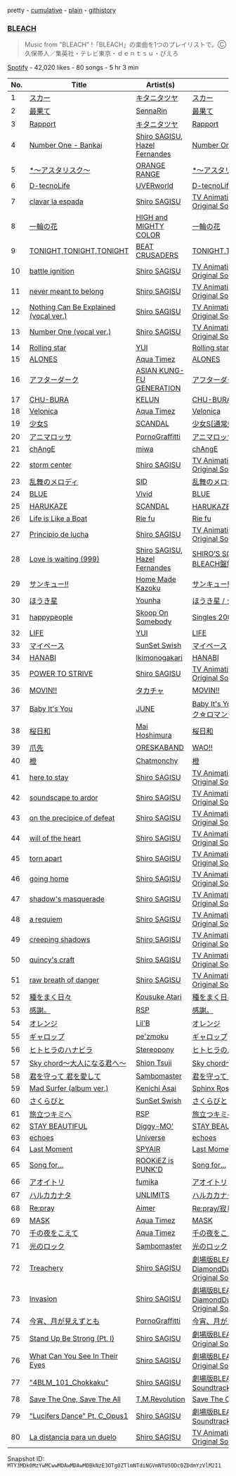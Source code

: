 pretty - [cumulative](/playlists/cumulative/37i9dQZF1DXbIwKIKzFFPk.md) - [plain](/playlists/plain/37i9dQZF1DXbIwKIKzFFPk) - [githistory](https://github.githistory.xyz/mackorone/spotify-playlist-archive/blob/main/playlists/plain/37i9dQZF1DXbIwKIKzFFPk)

### [BLEACH](https://open.spotify.com/playlist/37i9dQZF1DXbIwKIKzFFPk)

> Music from "BLEACH" !「BLEACH」の楽曲を1つのプレイリストで。Ⓒ久保帯人／集英社・テレビ東京・ｄｅｎｔｓｕ・ぴえろ

[Spotify](https://open.spotify.com/user/spotify) - 42,020 likes - 80 songs - 5 hr 3 min

| No. | Title | Artist(s) | Album | Length |
|---|---|---|---|---|
| 1 | [スカー](https://open.spotify.com/track/5WQAussByRFjUWYQDowtHE) | [キタニタツヤ](https://open.spotify.com/artist/7mvhRvEAHiCTQHUnH7fgnv) | [スカー](https://open.spotify.com/album/4qHbR7z8zMoUFOukvg7KXd) | 4:19 |
| 2 | [最果て](https://open.spotify.com/track/0GiepUHAIfTH1WzpHqtVXT) | [SennaRin](https://open.spotify.com/artist/05Thl0cxDfoKilfQ5Hwo7D) | [最果て](https://open.spotify.com/album/6JffqDdgFVwPOjHmLte6kC) | 3:00 |
| 3 | [Rapport](https://open.spotify.com/track/0e4HssKedndIhLoDpkwBNH) | [キタニタツヤ](https://open.spotify.com/artist/7mvhRvEAHiCTQHUnH7fgnv) | [Rapport](https://open.spotify.com/album/3nxLlpubxwp8tMN8Dttupm) | 3:37 |
| 4 | [Number One \- Bankai](https://open.spotify.com/track/1nThz7yEG2vbyI4UmInj5z) | [Shiro SAGISU](https://open.spotify.com/artist/1XlLGTvfKLH0eFSDGjrZUl), [Hazel Fernandes](https://open.spotify.com/artist/0jJoYMlLSaGXfH5cU93YF0) | [Number One \- Bankai](https://open.spotify.com/album/5Mw54lDeLc8jfflOUf5dKQ) | 4:36 |
| 5 | [\*〜アスタリスク〜](https://open.spotify.com/track/6MKOd8KDFzwpu8Vz6ccZU5) | [ORANGE RANGE](https://open.spotify.com/artist/4upiYMjsFfLRieGo8RVRzD) | [\*〜アスタリスク〜](https://open.spotify.com/album/3pkS4JGRAhXDI9kc9OouPH) | 4:15 |
| 6 | [D\-tecnoLife](https://open.spotify.com/track/5Gd0Ge0KuIDF34HF0X2CYX) | [UVERworld](https://open.spotify.com/artist/6m14xgA0m3w92UM7ujJgky) | [D\-tecnoLife](https://open.spotify.com/album/6ppa8cVg5a4GLPNJsyKBcr) | 3:53 |
| 7 | [clavar la espada](https://open.spotify.com/track/4QRCdMTZegDH27rOUbOEFY) | [Shiro SAGISU](https://open.spotify.com/artist/5k3NfhEeZHpouIGDpjKOPo) | [TV Animation BLEACH Original Soundtrack 3](https://open.spotify.com/album/7m0ZA9T4Uk5y6FOdLvj5sL) | 3:39 |
| 8 | [一輪の花](https://open.spotify.com/track/1tlnwFt8rS8OgRl30xgUs3) | [HIGH and MIGHTY COLOR](https://open.spotify.com/artist/68vPeaQOlnY1aA3iBKCEpG) | [一輪の花](https://open.spotify.com/album/6aE2khy34s9yZo4kSGcZ0C) | 3:42 |
| 9 | [TONIGHT,TONIGHT,TONIGHT](https://open.spotify.com/track/3Nq8bUC45N7u3NQ2EkFVZp) | [BEAT CRUSADERS](https://open.spotify.com/artist/30W3lzQdQnTAtkvJ9Rx21l) | [TONIGHT,TONIGHT,TONIGHT](https://open.spotify.com/album/52niPx7VX8RJM89WtqHK77) | 2:50 |
| 10 | [battle ignition](https://open.spotify.com/track/6T6xEPaxr2vhZUx2Vriipb) | [Shiro SAGISU](https://open.spotify.com/artist/5k3NfhEeZHpouIGDpjKOPo) | [TV Animation BLEACH Original Soundtrack 1](https://open.spotify.com/album/7Bm7S7pnSetysRgACOpWtD) | 2:15 |
| 11 | [never meant to belong](https://open.spotify.com/track/0CCt7uzp4MBYR85wugmkGa) | [Shiro SAGISU](https://open.spotify.com/artist/5k3NfhEeZHpouIGDpjKOPo) | [TV Animation BLEACH Original Soundtrack 1](https://open.spotify.com/album/7Bm7S7pnSetysRgACOpWtD) | 5:26 |
| 12 | [Nothing Can Be Explained \(vocal ver.\)](https://open.spotify.com/track/0XZV1dLrhHyWGFuv87U9ZZ) | [Shiro SAGISU](https://open.spotify.com/artist/5k3NfhEeZHpouIGDpjKOPo) | [TV Animation BLEACH Original Soundtrack 1](https://open.spotify.com/album/7Bm7S7pnSetysRgACOpWtD) | 3:27 |
| 13 | [Number One \(vocal ver.\)](https://open.spotify.com/track/4BKetvTh5lMcIDlv9tYQgW) | [Shiro SAGISU](https://open.spotify.com/artist/5k3NfhEeZHpouIGDpjKOPo) | [TV Animation BLEACH Original Soundtrack 1](https://open.spotify.com/album/7Bm7S7pnSetysRgACOpWtD) | 4:56 |
| 14 | [Rolling star](https://open.spotify.com/track/2Z4850ifGB2hDXtnoicpzd) | [YUI](https://open.spotify.com/artist/5WBO8UyOuJ1l7ZBqqBimpO) | [Rolling star](https://open.spotify.com/album/0TAU4czk8somNU9Ms6tT08) | 3:10 |
| 15 | [ALONES](https://open.spotify.com/track/0iy10nabE2s3PtReQqCGrY) | [Aqua Timez](https://open.spotify.com/artist/2XhA8BOHxO5NwbY6q3W8mD) | [ALONES](https://open.spotify.com/album/5naYuVLG3O0pRkknlgJ8zu) | 4:21 |
| 16 | [アフターダーク](https://open.spotify.com/track/0Vi1fapWC79Y6B07IzOLKe) | [ASIAN KUNG\-FU GENERATION](https://open.spotify.com/artist/0MK8l3nURwwQIjafvXoJJt) | [アフターダーク](https://open.spotify.com/album/18AQW3eQ8Gxa7up0hKujZt) | 3:13 |
| 17 | [CHU\-BURA](https://open.spotify.com/track/1QhuzdwZoBRosGL23nuO6N) | [KELUN](https://open.spotify.com/artist/6nteBNcTu3uxmOYz2Iro7o) | [CHU\-BURA](https://open.spotify.com/album/6MutdUcjr79lhdEDSpeOtM) | 4:34 |
| 18 | [Velonica](https://open.spotify.com/track/0qsZemzQ2trp3wWTFneGK7) | [Aqua Timez](https://open.spotify.com/artist/2XhA8BOHxO5NwbY6q3W8mD) | [Velonica](https://open.spotify.com/album/6LTKJHWF8M5i7CJjsNbTtr) | 4:40 |
| 19 | [少女S](https://open.spotify.com/track/52h36YHQlTnwRh3ChfJstO) | [SCANDAL](https://open.spotify.com/artist/7hTZwqQILVH4bAbN67CeEz) | [少女S\[通常盤\]](https://open.spotify.com/album/3HtH55kg3nfkrsWug40v91) | 3:14 |
| 20 | [アニマロッサ](https://open.spotify.com/track/499EmNfEbymVqb37Cyc8B1) | [PornoGraffitti](https://open.spotify.com/artist/5jQa0f5MIMPEK7udL7UpI6) | [アニマロッサ](https://open.spotify.com/album/7lPORJSusoy1pcESNm7qG6) | 4:33 |
| 21 | [chAngE](https://open.spotify.com/track/4dW80zBgl9BfWxi5upKgt1) | [miwa](https://open.spotify.com/artist/3R3WEsfL1WC1zLiz3XG9K5) | [chAngE](https://open.spotify.com/album/1ZHD1VLdV9IiCOhCX7ebew) | 4:09 |
| 22 | [storm center](https://open.spotify.com/track/7Ir9GcqSFOia9kDi0VA0DM) | [Shiro SAGISU](https://open.spotify.com/artist/5k3NfhEeZHpouIGDpjKOPo) | [TV Animation BLEACH Original Soundtrack 1](https://open.spotify.com/album/7Bm7S7pnSetysRgACOpWtD) | 2:39 |
| 23 | [乱舞のメロディ](https://open.spotify.com/track/3tlwwAlfCnL7f2Qt2LtDzX) | [SID](https://open.spotify.com/artist/24b231EnCM3BkpiuWs5VBE) | [乱舞のメロディ](https://open.spotify.com/album/7J3KR0nRDD31GGVDEBsrWG) | 3:53 |
| 24 | [BLUE](https://open.spotify.com/track/4phLBzxRyYBTD2YxDUOJVD) | [Vivid](https://open.spotify.com/artist/0YL9iarD6vecICF3Yt3eOd) | [BLUE](https://open.spotify.com/album/787wjByNCZsg7koAlqO0AY) | 3:26 |
| 25 | [HARUKAZE](https://open.spotify.com/track/3JmGjD1CvAlGHCRNaIvxzu) | [SCANDAL](https://open.spotify.com/artist/7hTZwqQILVH4bAbN67CeEz) | [HARUKAZE\[初回盤B\]](https://open.spotify.com/album/7IBREg7fthhMXXgN1H5x9e) | 4:38 |
| 26 | [Life is Like a Boat](https://open.spotify.com/track/02cIqYTYys4M1RBFiBKIEt) | [Rie fu](https://open.spotify.com/artist/4dP04Y2d6esI6cwOiAozgg) | [Rie fu](https://open.spotify.com/album/0S694gFuCOGeIjxFTxIuKD) | 5:00 |
| 27 | [Principio de lucha](https://open.spotify.com/track/2L5qMBCehiabKLwRs2Cp8b) | [Shiro SAGISU](https://open.spotify.com/artist/5k3NfhEeZHpouIGDpjKOPo) | [TV Animation BLEACH Original Soundtrack 3](https://open.spotify.com/album/7m0ZA9T4Uk5y6FOdLvj5sL) | 2:29 |
| 28 | [Love is waiting \(999\)](https://open.spotify.com/track/0Rnng5KiuJ68YZ8Sb5hPi9) | [Shiro SAGISU](https://open.spotify.com/artist/1XlLGTvfKLH0eFSDGjrZUl), [Hazel Fernandes](https://open.spotify.com/artist/0jJoYMlLSaGXfH5cU93YF0) | [SHIRO’S SONGBOOK BLEACH盤解!](https://open.spotify.com/album/51FzDMXWGUyVUUmsFKaLs2) | 4:04 |
| 29 | [サンキュー!!](https://open.spotify.com/track/1gfuwVIBY117gPgpmsLUiy) | [Home Made Kazoku](https://open.spotify.com/artist/2KnTQRef7hcVlK7vO9wPzI) | [サンキュー!!](https://open.spotify.com/album/0Koe1vDstYuSZXtI8yDlPy) | 4:13 |
| 30 | [ほうき星](https://open.spotify.com/track/3nfZrNSXZfonDEA9RuzTOq) | [Younha](https://open.spotify.com/artist/6GwM5CHqhWXzG3l5kzRSAS) | [ほうき星 / タッチ BESTタッグ](https://open.spotify.com/album/5lBe0TGgWsuJlM9eOYNOcD) | 3:17 |
| 31 | [happypeople](https://open.spotify.com/track/4K8eSyKrx3KyS4GltSZkyT) | [Skoop On Somebody](https://open.spotify.com/artist/0h4DzoOz1OlX7uJ8itsBIw) | [Singles 2002\-2006](https://open.spotify.com/album/4EAib6okgPvzlgs3kCLrTo) | 3:43 |
| 32 | [LIFE](https://open.spotify.com/track/1BFTK2ODlocCHKGKGwcJNr) | [YUI](https://open.spotify.com/artist/5WBO8UyOuJ1l7ZBqqBimpO) | [LIFE](https://open.spotify.com/album/1zvQbIQuOKyAe6wxJM7TjA) | 4:03 |
| 33 | [マイペース](https://open.spotify.com/track/6CpWkr7H0bnpAUexThcRey) | [SunSet Swish](https://open.spotify.com/artist/6BP2pX1i8U6yZHXRvStQ74) | [マイペース](https://open.spotify.com/album/5WqPeHtrQ7S54vcKQkQ1ph) | 4:25 |
| 34 | [HANABI](https://open.spotify.com/track/42NuI6ghNzx6dctpMIuptn) | [Ikimonogakari](https://open.spotify.com/artist/5YneEA2nLtAhkD5t2769lZ) | [HANABI](https://open.spotify.com/album/3ylqm2z6GrWFhPIqQIIPbk) | 4:27 |
| 35 | [POWER TO STRIVE](https://open.spotify.com/track/6oJfbR19mNWigjpCYBfuwY) | [Shiro SAGISU](https://open.spotify.com/artist/5k3NfhEeZHpouIGDpjKOPo) | [TV Animation BLEACH Original Soundtrack 4](https://open.spotify.com/album/4Ts2JxoesNxryyiBGphX6a) | 2:19 |
| 36 | [MOVIN!!](https://open.spotify.com/track/1SgMd9fX8zDxbqdFowP94N) | [タカチャ](https://open.spotify.com/artist/28CivLhZyBoYf7s0G5enGB) | [MOVIN!!](https://open.spotify.com/album/3QqvwRWkJsRliEMgq0ZB4N) | 4:19 |
| 37 | [Baby It's You](https://open.spotify.com/track/71H8RtAu41Ziss3DqtnU4A) | [JUNE](https://open.spotify.com/artist/5YL8IrbmpYf8d8NC70r5p0) | [Baby It's You / ディスコティック☆ロマンティック](https://open.spotify.com/album/6muaEvuMpbDw1MDKLkD3T0) | 3:55 |
| 38 | [桜日和](https://open.spotify.com/track/4owPAvxLodyUXwtv2IDray) | [Mai Hoshimura](https://open.spotify.com/artist/5nTM618Y9OIjwVwOKOATvC) | [桜日和](https://open.spotify.com/album/00WdxRziikiiIvgtxH9chY) | 4:22 |
| 39 | [爪先](https://open.spotify.com/track/3UYMGyBW0HUK6Hsik5Ytci) | [ORESKABAND](https://open.spotify.com/artist/56OQWVhAWYw1yRxD0R2HSR) | [WAO!!](https://open.spotify.com/album/0dyEtIksUU6PYFBsttExjk) | 3:55 |
| 40 | [橙](https://open.spotify.com/track/6OWJHb4xcFoDtsIPn7eUXi) | [Chatmonchy](https://open.spotify.com/artist/0GtBUVp1cWdIUKwm2GHTHc) | [橙](https://open.spotify.com/album/10HOtqMUc3B8o8p0XBgluc) | 3:22 |
| 41 | [here to stay](https://open.spotify.com/track/1wlXoXzUuwQP67zATlqt4E) | [Shiro SAGISU](https://open.spotify.com/artist/5k3NfhEeZHpouIGDpjKOPo) | [TV Animation BLEACH Original Soundtrack 2](https://open.spotify.com/album/7mBXCZN24RI8iWDkpWooag) | 3:00 |
| 42 | [soundscape to ardor](https://open.spotify.com/track/6UdgxspGnRdQ1t6nxCNAFG) | [Shiro SAGISU](https://open.spotify.com/artist/5k3NfhEeZHpouIGDpjKOPo) | [TV Animation BLEACH Original Soundtrack 3](https://open.spotify.com/album/7m0ZA9T4Uk5y6FOdLvj5sL) | 2:48 |
| 43 | [on the precipice of defeat](https://open.spotify.com/track/32SYEk2ksN8iQtz50AtHYj) | [Shiro SAGISU](https://open.spotify.com/artist/5k3NfhEeZHpouIGDpjKOPo) | [TV Animation BLEACH Original Soundtrack 1](https://open.spotify.com/album/7Bm7S7pnSetysRgACOpWtD) | 2:57 |
| 44 | [will of the heart](https://open.spotify.com/track/1u4HiolKXPHin3S2rUmCVI) | [Shiro SAGISU](https://open.spotify.com/artist/5k3NfhEeZHpouIGDpjKOPo) | [TV Animation BLEACH Original Soundtrack 1](https://open.spotify.com/album/7Bm7S7pnSetysRgACOpWtD) | 3:48 |
| 45 | [torn apart](https://open.spotify.com/track/0XbymfFrRnCJ5sw6gSJwjg) | [Shiro SAGISU](https://open.spotify.com/artist/5k3NfhEeZHpouIGDpjKOPo) | [TV Animation BLEACH Original Soundtrack 2](https://open.spotify.com/album/7mBXCZN24RI8iWDkpWooag) | 2:43 |
| 46 | [going home](https://open.spotify.com/track/2ND8SkQ3Rav1x4zpmTwA3E) | [Shiro SAGISU](https://open.spotify.com/artist/5k3NfhEeZHpouIGDpjKOPo) | [TV Animation BLEACH Original Soundtrack 1](https://open.spotify.com/album/7Bm7S7pnSetysRgACOpWtD) | 2:33 |
| 47 | [shadow's masquerade](https://open.spotify.com/track/2sssgaAVGCQxeYZY9IXGnG) | [Shiro SAGISU](https://open.spotify.com/artist/5k3NfhEeZHpouIGDpjKOPo) | [TV Animation BLEACH Original Soundtrack 2](https://open.spotify.com/album/7mBXCZN24RI8iWDkpWooag) | 2:29 |
| 48 | [a requiem](https://open.spotify.com/track/2XoM32LdvrywWh3ORT48Fz) | [Shiro SAGISU](https://open.spotify.com/artist/5k3NfhEeZHpouIGDpjKOPo) | [TV Animation BLEACH Original Soundtrack 2](https://open.spotify.com/album/7mBXCZN24RI8iWDkpWooag) | 2:27 |
| 49 | [creeping shadows](https://open.spotify.com/track/5r7DkkPIs7qXFbtoUEfjcn) | [Shiro SAGISU](https://open.spotify.com/artist/5k3NfhEeZHpouIGDpjKOPo) | [TV Animation BLEACH Original Soundtrack 1](https://open.spotify.com/album/7Bm7S7pnSetysRgACOpWtD) | 2:21 |
| 50 | [quincy's craft](https://open.spotify.com/track/0tnqNundeaHkwHWFegIUDu) | [Shiro SAGISU](https://open.spotify.com/artist/5k3NfhEeZHpouIGDpjKOPo) | [TV Animation BLEACH Original Soundtrack 3](https://open.spotify.com/album/7m0ZA9T4Uk5y6FOdLvj5sL) | 2:15 |
| 51 | [raw breath of danger](https://open.spotify.com/track/4yeMdLoSA4QYKb6J4wcnbW) | [Shiro SAGISU](https://open.spotify.com/artist/5k3NfhEeZHpouIGDpjKOPo) | [TV Animation BLEACH Original Soundtrack 1](https://open.spotify.com/album/7Bm7S7pnSetysRgACOpWtD) | 2:17 |
| 52 | [種をまく日々](https://open.spotify.com/track/7bcoRv64q9scHXBpwnXw7j) | [Kousuke Atari](https://open.spotify.com/artist/7b8ldacdKpE3AtFaXQu1AG) | [種をまく日々](https://open.spotify.com/album/1KPH9Dyo72FqqHuBaJqa4o) | 5:37 |
| 53 | [感謝。](https://open.spotify.com/track/1w3BRAv9eIyG1QOD33u1Sa) | [RSP](https://open.spotify.com/artist/5O2mC2Qd9HSGuisFTl1FM8) | [感謝。](https://open.spotify.com/album/2d0SEQ8MwNsZBHgdRtDoSN) | 5:13 |
| 54 | [オレンジ](https://open.spotify.com/track/3DwuVMXAsA4iVyE42f752B) | [Lil'B](https://open.spotify.com/artist/73RYTxKqVXkXo52SYyFJAC) | [オレンジ](https://open.spotify.com/album/1iXMIQLZAKbR5TDBUyogWT) | 5:06 |
| 55 | [ギャロップ](https://open.spotify.com/track/6WllIZ5BpLQLZ7o9kRwTsg) | [pe'zmoku](https://open.spotify.com/artist/2anqC7AHApDWCTCxBqMnHo) | [ギャロップ](https://open.spotify.com/album/7F3b6J99LduAJFYk4dFw6l) | 4:53 |
| 56 | [ヒトヒラのハナビラ](https://open.spotify.com/track/4GiGrLtTEf3z0iqO2fDFhO) | [Stereopony](https://open.spotify.com/artist/35VNJ4BFDvs9XkLf6ghUi6) | [ヒトヒラのハナビラ](https://open.spotify.com/album/52BAVwUU6V9E0RCzksuAEh) | 3:35 |
| 57 | [Sky chord〜大人になる君へ〜](https://open.spotify.com/track/5aTzTSuqEK2iEHnYStp1TJ) | [Shion Tsuji](https://open.spotify.com/artist/4nEJOLgBBjsWUWBMgs3IZG) | [Sky chord〜大人になる君へ〜](https://open.spotify.com/album/6X8YqYIJuQA5zsHIgIGC4A) | 4:24 |
| 58 | [君を守って 君を愛して](https://open.spotify.com/track/3QlwXL0B77SPSvvCXzv0y3) | [Sambomaster](https://open.spotify.com/artist/5ydDSP9qSxEOlHWnpbblFB) | [君を守って 君を愛して](https://open.spotify.com/album/68N1f6LXN5qn30aan4ZKdJ) | 4:49 |
| 59 | [Mad Surfer \(album ver.\)](https://open.spotify.com/track/5lDDJCkjSRkTUmDyhr70pC) | [Kenichi Asai](https://open.spotify.com/artist/5Gm55pqgmqzj8QbaHQTCFd) | [Sphinx Rose](https://open.spotify.com/album/4MB6yzftKiHqTBgyWpNXDP) | 3:22 |
| 60 | [さくらびと](https://open.spotify.com/track/6cmhJi1wFzj6mvrm0jXitI) | [SunSet Swish](https://open.spotify.com/artist/6BP2pX1i8U6yZHXRvStQ74) | [さくらびと](https://open.spotify.com/album/3MnGBUf3zGEkNUKIHkOblo) | 5:26 |
| 61 | [旅立つキミへ](https://open.spotify.com/track/30ek6jhxOGgxewmUlxU4SW) | [RSP](https://open.spotify.com/artist/5O2mC2Qd9HSGuisFTl1FM8) | [旅立つキミへ](https://open.spotify.com/album/09Qg9klz2C17gzYfroKE7z) | 4:03 |
| 62 | [STAY BEAUTIFUL](https://open.spotify.com/track/26uQJZlQ0fcDgq2fJrYBZk) | [Diggy\-MO'](https://open.spotify.com/artist/5GIMsbiSrVJB8dtSeCKY78) | [STAY BEAUTIFUL](https://open.spotify.com/album/2TvUpABENYOk4pcJHwqU34) | 4:46 |
| 63 | [echoes](https://open.spotify.com/track/2eRzjgRa9dGkFyYmqTyTgl) | [Universe](https://open.spotify.com/artist/28MPfGglMQ0nWMjkhXZYQf) | [echoes](https://open.spotify.com/album/4SsZYhWBSudsmIRrO95n8a) | 4:42 |
| 64 | [Last Moment](https://open.spotify.com/track/5wM8OgQU0rKTWybimowiIP) | [SPYAIR](https://open.spotify.com/artist/7gRg6C2qgQ1F01k3sgyEVt) | [Last Moment](https://open.spotify.com/album/19FNKMf9PJC3yf2uCMoN20) | 3:11 |
| 65 | [Song for...](https://open.spotify.com/track/1ZdjRumIPWUHrCFvloHh7o) | [ROOKiEZ is PUNK'D](https://open.spotify.com/artist/2mg9AmMi3b9jTbaOR5If4C) | [Song for...](https://open.spotify.com/album/27LH8WxWxmpURPhQzieMIT) | 5:00 |
| 66 | [アオイトリ](https://open.spotify.com/track/4sXDzAsMw3JgT2g3TDLJDu) | [fumika](https://open.spotify.com/artist/4FPhimiDlyEUsTSMWAUrhG) | [アオイトリ](https://open.spotify.com/album/05TxDs4a735htTVi03OH22) | 4:22 |
| 67 | [ハルカカナタ](https://open.spotify.com/track/4pVkZJQtDCNgeBv7Lf4IJk) | [UNLIMITS](https://open.spotify.com/artist/79J1fd1c3x60MVdSkBMGoX) | [ハルカカナタ](https://open.spotify.com/album/2DEOIQFfsDtfByqp8TIRh8) | 3:31 |
| 68 | [Re:pray](https://open.spotify.com/track/0aNaeyNx5RP95NwUmoH45s) | [Aimer](https://open.spotify.com/artist/0bAsR2unSRpn6BQPEnNlZm) | [Re:pray/寂しくて眠れない夜は](https://open.spotify.com/album/5zBBgsa30uX7qrtaMWeX2T) | 5:07 |
| 69 | [MASK](https://open.spotify.com/track/3YZjXndB9qLFFGlBbEJXO1) | [Aqua Timez](https://open.spotify.com/artist/2XhA8BOHxO5NwbY6q3W8mD) | [MASK](https://open.spotify.com/album/1s7u0rzbvJMmSt9bXbPhqT) | 4:53 |
| 70 | [千の夜をこえて](https://open.spotify.com/track/2HkpH69hyTLIPTyqaqMNYr) | [Aqua Timez](https://open.spotify.com/artist/2XhA8BOHxO5NwbY6q3W8mD) | [千の夜をこえて](https://open.spotify.com/album/6Ggx0ehBI7Wqgul76QPI9K) | 4:53 |
| 71 | [光のロック](https://open.spotify.com/track/2Y7e5ZGMmNnjc55KonC6Hf) | [Sambomaster](https://open.spotify.com/artist/5ydDSP9qSxEOlHWnpbblFB) | [光のロック](https://open.spotify.com/album/7GE46fDbJyWuxIWGzpPdXV) | 4:06 |
| 72 | [Treachery](https://open.spotify.com/track/6a7su3dkJJXidSuFiowJC2) | [Shiro SAGISU](https://open.spotify.com/artist/5k3NfhEeZHpouIGDpjKOPo) | [劇場版BLEACH The DiamondDust Rebellion Original Soundtrack](https://open.spotify.com/album/4meZrOeVxoej2MOhVo1suB) | 3:22 |
| 73 | [Invasion](https://open.spotify.com/track/2tnd8PSXUGwoVX5WY2SU1B) | [Shiro SAGISU](https://open.spotify.com/artist/5k3NfhEeZHpouIGDpjKOPo) | [劇場版BLEACH The DiamondDust Rebellion Original Soundtrack](https://open.spotify.com/album/4meZrOeVxoej2MOhVo1suB) | 2:50 |
| 74 | [今宵、月が見えずとも](https://open.spotify.com/track/0rNysp5uBt1r5eMKzTXeR2) | [PornoGraffitti](https://open.spotify.com/artist/5jQa0f5MIMPEK7udL7UpI6) | [今宵、月が見えずとも](https://open.spotify.com/album/2pRwJeh7LywvfsQ11SPx4M) | 4:16 |
| 75 | [Stand Up Be Strong \(Pt\. I\)](https://open.spotify.com/track/72ipPCGWlVXLbh7rZNwh26) | [Shiro SAGISU](https://open.spotify.com/artist/5k3NfhEeZHpouIGDpjKOPo) | [劇場版BLEACH Fade to Black Original Soundtrack](https://open.spotify.com/album/7nF6pqES1y12VrEnXaGAdk) | 2:24 |
| 76 | [What Can You See In Their Eyes](https://open.spotify.com/track/1oR4gEOdklRUh74VtXRNYs) | [Shiro SAGISU](https://open.spotify.com/artist/5k3NfhEeZHpouIGDpjKOPo) | [劇場版BLEACH Fade to Black Original Soundtrack](https://open.spotify.com/album/7nF6pqES1y12VrEnXaGAdk) | 2:51 |
| 77 | ["4BLM\_101\_Chokkaku"](https://open.spotify.com/track/7EPpxuf35P66PG5OanwvnR) | [Shiro SAGISU](https://open.spotify.com/artist/5k3NfhEeZHpouIGDpjKOPo) | [劇場版BLEACH 地獄篇 Original Soundtrack](https://open.spotify.com/album/2amXaDYmaBRSsWGhfRGEqZ) | 4:05 |
| 78 | [Save The One, Save The All](https://open.spotify.com/track/0nkGqAKqs7dWasiKmT0Rxc) | [T.M.Revolution](https://open.spotify.com/artist/3jdzcmtw5XOmOkSb2mRDtr) | [Save The One, Save The All](https://open.spotify.com/album/6ld8Bu5ybJ94XiskBsVmLs) | 4:14 |
| 79 | ["Lucifers Dance" Pt\. C\_Opus1](https://open.spotify.com/track/38Xuwj65wMbRQ1o9vod1vc) | [Shiro SAGISU](https://open.spotify.com/artist/5k3NfhEeZHpouIGDpjKOPo) | [劇場版BLEACH 地獄篇 Original Soundtrack](https://open.spotify.com/album/2amXaDYmaBRSsWGhfRGEqZ) | 1:25 |
| 80 | [La distancia para un duelo](https://open.spotify.com/track/3c391J2d1gnfL0qbjqbPA6) | [Shiro SAGISU](https://open.spotify.com/artist/5k3NfhEeZHpouIGDpjKOPo) | [TV Animation BLEACH Original Soundtrack 3](https://open.spotify.com/album/7m0ZA9T4Uk5y6FOdLvj5sL) | 2:57 |

Snapshot ID: `MTY3MDk0MzYwMCwwMDAwMDAwMDBkNzE3OTg0ZTlmNTdiNGVmNTU5ODc0ZDdmYzVlM2I1`
